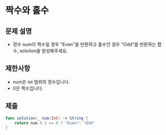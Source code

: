 # 짝수와 홀수

## 문제 설명
- 정수 num이 짝수일 경우 "Even"을 반환하고 홀수인 경우 "Odd"를 반환하는 함수, solution을 완성해주세요.

## 제한사항
- num은 int 범위의 정수입니다.
- 0은 짝수입니다.

## 제출
```swift
func solution(_ num:Int) -> String {
    return num % 2 == 0 ? "Even": "Odd"
}
```